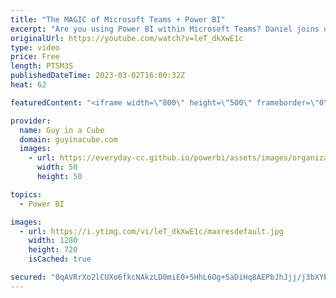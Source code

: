 ```yaml
---
title: "The MAGIC of Microsoft Teams + Power BI"
excerpt: "Are you using Power BI within Microsoft Teams? Daniel joins us to show the possibility of leveraging Microsoft Teams and the different ways to use Power BI.  Announcing – Embed your Power BI organizational apps in Microsoft Teams Channels and Meetings https://powerbi.microsoft.com/en-us/blog/announcing-embed-your-power-bi-organizational-apps-in-microsoft-teams-channels-and-meetings/"
originalUrl: https://youtube.com/watch?v=leT_dkXwE1c
type: video
price: Free
length: PT5M3S
publishedDateTime: 2023-03-02T16:00:32Z
heat: 62

featuredContent: "<iframe width=\"800\" height=\"500\" frameborder=\"0\" src=\"https://www.youtube.com/embed/leT_dkXwE1c\" allow=\"accelerometer; autoplay; encrypted-media; gyroscope; picture-in-picture\" allowfullscreen></iframe>"

provider:
  name: Guy in a Cube
  domain: guyinacube.com
  images:
    - url: https://everyday-cc.github.io/powerbi/assets/images/organizations/guyinacube.com-50x50.jpg
      width: 50
      height: 50

topics:
  - Power BI

images:
  - url: https://i.ytimg.com/vi/leT_dkXwE1c/maxresdefault.jpg
    width: 1280
    height: 720
    isCached: true

secured: "0qAVRrXo2lCUXo6fkcNAkzLD0miE0+5HhL6Og+5aDiHq8AEPbJhJjj/j3bXYb0Cv5oobmhVjBuBf/6Y3GQA+74xqnSKhxDWs9qqZt4epoYyaQ0f4GvWgrclVKzPO+edHXIEWMAoj7p/wLVAqbmi4uc5wO9RLD5h00JgSpCFrxl0diyFnNxeYIfOf1KtbxhxMNTiUgTnLb2k3OAXrgVdi0pJJCm2bcICNXQ/XeH5kQouUluESuEVJVXI69iYzXoq3MzVerx3r0m7ZiA3hIQy8DbC8ZpbbBlnWRhbebIbuYsciZBjwj8+iyKxTgIaIVeIFH6oak6dvmrnqxhGrK9Ur7y7vNCbDGigz4zbYX1FYiDfziRjbisrr9qkk7Pg6b8EzQFqLyilYBfFnMJD5xcP+Nh3JdYa3ala40vq3L7ehkJk=;0m+2K5Ju4EVllMeDjsV0QA=="
---
```


